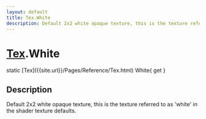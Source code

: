 ```yaml
---
layout: default
title: Tex.White
description: Default 2x2 white opaque texture, this is the texture referred to as 'white' in the shader texture defaults.
---
```

# [Tex]({{site.url}}/Pages/Reference/Tex.html).White

<div class='signature' markdown='1'>
static [Tex]({{site.url}}/Pages/Reference/Tex.html) White{ get }
</div>

## Description
Default 2x2 white opaque texture, this is the texture
referred to as 'white' in the shader texture defaults.

